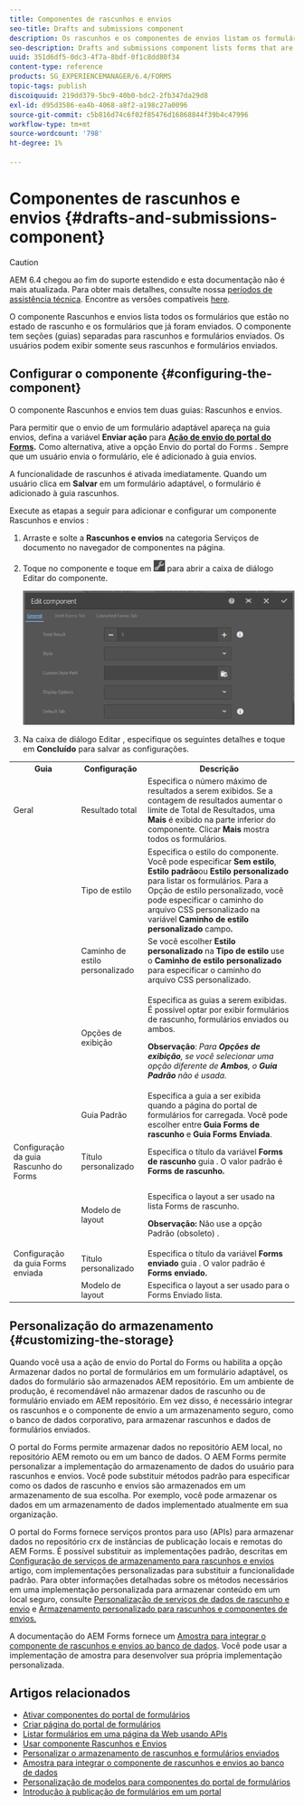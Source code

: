 ```yaml
---
title: Componentes de rascunhos e envios
seo-title: Drafts and submissions component
description: Os rascunhos e os componentes de envios listam os formulários que estão no estado de rascunho e já estão enviados. Você pode personalizar a aparência e o estilo do componente.
seo-description: Drafts and submissions component lists forms that are in the draft state and are already submitted. You can customize appearance and style of the component.
uuid: 351d6df5-0dc3-4f7a-8bdf-0f1c8dd80f34
content-type: reference
products: SG_EXPERIENCEMANAGER/6.4/FORMS
topic-tags: publish
discoiquuid: 219dd379-5bc9-40b0-bdc2-2fb347da29d8
exl-id: d95d3586-ea4b-4068-a8f2-a198c27a0096
source-git-commit: c5b816d74c6f02f85476d16868844f39b4c47996
workflow-type: tm+mt
source-wordcount: '798'
ht-degree: 1%

---
```


# Componentes de rascunhos e envios {#drafts-and-submissions-component}

>[!CAUTION]
>
>AEM 6.4 chegou ao fim do suporte estendido e esta documentação não é mais atualizada. Para obter mais detalhes, consulte nossa [períodos de assistência técnica](https://helpx.adobe.com/br/support/programs/eol-matrix.html). Encontre as versões compatíveis [here](https://experienceleague.adobe.com/docs/).

O componente Rascunhos e envios lista todos os formulários que estão no estado de rascunho e os formulários que já foram enviados. O componente tem seções (guias) separadas para rascunhos e formulários enviados. Os usuários podem exibir somente seus rascunhos e formulários enviados.

## Configurar o componente {#configuring-the-component}

O componente Rascunhos e envios tem duas guias: Rascunhos e envios.

Para permitir que o envio de um formulário adaptável apareça na guia envios, defina a variável **Enviar ação** para **[Ação de envio do portal do Forms](/help/forms/using/configuring-submit-actions.md).** Como alternativa, ative a opção Envio do portal do Forms . Sempre que um usuário envia o formulário, ele é adicionado à guia envios.

A funcionalidade de rascunhos é ativada imediatamente. Quando um usuário clica em **Salvar** em um formulário adaptável, o formulário é adicionado à guia rascunhos.

Execute as etapas a seguir para adicionar e configurar um componente Rascunhos e envios :

1. Arraste e solte a **Rascunhos e envios** na categoria Serviços de documento no navegador de componentes na página.
1. Toque no componente e toque em ![settings_icon](assets/settings_icon.png) para abrir a caixa de diálogo Editar do componente.

   ![Componente Rascunhos e envio](assets/drafts-submissions-edit.png)

1. Na caixa de diálogo Editar , especifique os seguintes detalhes e toque em **Concluído** para salvar as configurações.

<table>
 <tbody>
  <tr>
   <th>Guia</th>
   <th>Configuração</th>
   <th>Descrição</th>
  </tr>
  <tr>
   <td>Geral</td>
   <td>Resultado total</td>
   <td>Especifica o número máximo de resultados a serem exibidos. Se a contagem de resultados aumentar o limite de Total de Resultados, uma <strong>Mais </strong>é exibido na parte inferior do componente. Clicar <strong>Mais </strong>mostra todos os formulários. </td>
  </tr>
  <tr>
   <td> </td>
   <td>Tipo de estilo</td>
   <td>Especifica o estilo do componente. Você pode especificar <strong>Sem estilo</strong>, <strong>Estilo padrão</strong>ou <strong>Estilo personalizado</strong> para listar os formulários. Para a Opção de estilo personalizado, você pode especificar o caminho do arquivo CSS personalizado na variável <strong>Caminho de estilo personalizado </strong>campo<strong>.</strong></td>
  </tr>
  <tr>
   <td> </td>
   <td>Caminho de estilo personalizado</td>
   <td>Se você escolher <strong>Estilo personalizado</strong> na <strong>Tipo de estilo</strong> use o <strong>Caminho de estilo personalizado</strong> para especificar o caminho do arquivo CSS personalizado. </td>
  </tr>
  <tr>
   <td> </td>
   <td>Opções de exibição</td>
   <td><p>Especifica as guias a serem exibidas. É possível optar por exibir formulários de rascunho, formulários enviados ou ambos. </p> <p><strong>Observação</strong>:<em> Para <strong>Opções de exibição</strong>, se você selecionar uma opção diferente de <strong>Ambos</strong>, o <strong>Guia Padrão</strong> não é usada.</em></p> </td>
  </tr>
  <tr>
   <td> </td>
   <td>Guia Padrão</td>
   <td>Especifica a guia a ser exibida quando a página do portal de formulários for carregada. Você pode escolher entre <strong>Guia Forms de rascunho</strong> e <strong>Guia Forms Enviada</strong>.</td>
  </tr>
  <tr>
   <td>Configuração da guia Rascunho do Forms</td>
   <td>Título personalizado</td>
   <td>Especifica o título da variável <strong>Forms de rascunho</strong> guia . O valor padrão é <strong>Forms de rascunho.</strong></td>
  </tr>
  <tr>
   <td> </td>
   <td>Modelo de layout</td>
   <td><p>Especifica o layout a ser usado na lista Forms de rascunho.</p> <p><strong>Observação:</strong> Não use a opção Padrão (obsoleto) .<br /> </p> </td>
  </tr>
  <tr>
   <td>Configuração da guia Forms enviada</td>
   <td>Título personalizado </td>
   <td>Especifica o título da variável <strong>Forms enviado </strong>guia . O valor padrão é <strong>Forms enviado.</strong></td>
  </tr>
  <tr>
   <td> </td>
   <td>Modelo de layout</td>
   <td>Especifica o layout a ser usado para o Forms Enviado<strong> </strong>lista. </td>
  </tr>
 </tbody>
</table>

## Personalização do armazenamento {#customizing-the-storage}

Quando você usa a ação de envio do Portal do Forms ou habilita a opção Armazenar dados no portal de formulários em um formulário adaptável, os dados do formulário são armazenados AEM repositório. Em um ambiente de produção, é recomendável não armazenar dados de rascunho ou de formulário enviado em AEM repositório. Em vez disso, é necessário integrar os rascunhos e o componente de envio a um armazenamento seguro, como o banco de dados corporativo, para armazenar rascunhos e dados de formulários enviados.

O portal do Forms permite armazenar dados no repositório AEM local, no repositório AEM remoto ou em um banco de dados. O AEM Forms permite personalizar a implementação do armazenamento de dados do usuário para rascunhos e envios. Você pode substituir métodos padrão para especificar como os dados de rascunho e envios são armazenados em um armazenamento de sua escolha. Por exemplo, você pode armazenar os dados em um armazenamento de dados implementado atualmente em sua organização.

O portal do Forms fornece serviços prontos para uso (APIs) para armazenar dados no repositório crx de instâncias de publicação locais e remotas do AEM Forms. É possível substituir as implementações padrão, descritas em [Configuração de serviços de armazenamento para rascunhos e envios](/help/forms/using/configuring-draft-submission-storage.md) artigo, com implementações personalizadas para substituir a funcionalidade padrão. Para obter informações detalhadas sobre os métodos necessários em uma implementação personalizada para armazenar conteúdo em um local seguro, consulte [Personalização de serviços de dados de rascunho e envio](/help/forms/using/custom-draft-submission-data-services.md) e [Armazenamento personalizado para rascunhos e componentes de envios.](/help/forms/using/adding-custom-storage-provider-forms.md)

A documentação do AEM Forms fornece um [Amostra para integrar o componente de rascunhos e envios ao banco de dados](https://helpx.adobe.com/in/experience-manager/6-4/forms/using/integrate-draft-submission-database.html). Você pode usar a implementação de amostra para desenvolver sua própria implementação personalizada.

## Artigos relacionados

* [Ativar componentes do portal de formulários](/help/forms/using/enabling-forms-portal-components.md)
* [Criar página do portal de formulários](/help/forms/using/creating-form-portal-page.md)
* [Listar formulários em uma página da Web usando APIs](/help/forms/using/listing-forms-webpage-using-apis.md)
* [Usar componente Rascunhos e Envios](/help/forms/using/draft-submission-component.md)
* [Personalizar o armazenamento de rascunhos e formulários enviados](/help/forms/using/draft-submission-component.md)
* [Amostra para integrar o componente de rascunhos e envios ao banco de dados](/help/forms/using/integrate-draft-submission-database.md)
* [Personalização de modelos para componentes do portal de formulários](/help/forms/using/customizing-templates-forms-portal-components.md)
* [Introdução à publicação de formulários em um portal](/help/forms/using/introduction-publishing-forms.md)
